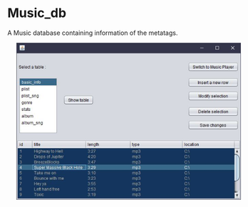 # Music_db
A Music database containing information of the metatags.

<img src="Capture.JPG" hspace="20px">
